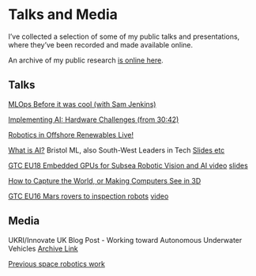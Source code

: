 # Talks and Media

I’ve collected a selection of some of my public talks and presentations, where they’ve been recorded and made available online.

An archive of my public research [is online here](research.html). 

## Talks

[MLOps Before it was cool (with Sam Jenkins)](https://www.youtube.com/watch?v=_Fqzd1dldYs)

[Implementing AI: Hardware Challenges (from 30:42)](https://youtu.be/hsO-JLh_kG4?t=1842)

[Robotics in Offshore Renewables Live!](https://www.youtube.com/watch?v=dmAiCWaepYY)

[What is AI?](https://www.youtube.com/watch?v=bJeJ0QiOx2g&t=1s)  Bristol ML, also South-West Leaders in Tech
[Slides etc](https://iainwallace.wordpress.com/2019/06/15/bristol-ml-talk-june-2019/)

[GTC EU18 Embedded GPUs for Subsea Robotic Vision and AI ](https://on-demand-gtc.gputechconf.com/gtcnew/sessionview.php?sessionName=e8184-embedded+gpus+for+subsea+robotic+3d+vision+and+ai)
[video](http://on-demand.gputechconf.com/gtc-eu/2018/video/e8184/)
[slides](http://on-demand.gputechconf.com/gtc-eu/2018/pdf/e8184-embedded-gpus-for-subsea-robotic-3d-vision-and-ai.pdf)

[How to Capture the World, or Making Computers See in 3D](https://iainwallace.wordpress.com/2018/04/01/bristech-talk-april-2018/)

[GTC EU16 Mars rovers to inspection robots](https://on-demand-gtc.gputechconf.com/gtcnew/sessionview.php?sessionName=seu6163-mars+rovers+to+inspection+robots%3a+gpus+for+applied+machine+intelligence+and+visualisation)
[video](http://on-demand.gputechconf.com/gtc-eu/2016/EMBEDDED_20160929_1430_Room-Zurich_Mars-Rovers-to-Inspection-Robots-GPUs-for-Applied-Machine-Intelligence-and-Visualisation.mp4)

## Media

UKRI/Innovate UK Blog Post - Working toward Autonomous Underwater Vehicles [Archive Link](https://web.archive.org/web/20190112050905/https://innovateuk.blog.gov.uk/2019/01/04/working-towards-autonomous-underwater-vehicles/)

[Previous space robotics work](https://iainwallace.wordpress.com/2016/02/07/what-do-i-do/)